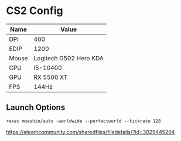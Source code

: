 # CS2 Config

Name | Value
----|----
DPI | 400
EDIP | 1200
Mouse | Logitech G502 Hero KDA
CPU | I5-10400
GPU | RX 5500 XT
FPS | 144Hz

## Launch Options
```text
+exec moeshin/auto -worldwide --perfectworld --tickrate 128
```


https://steamcommunity.com/sharedfiles/filedetails/?id=3029445264
